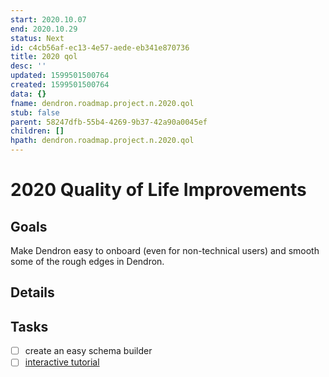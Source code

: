 ```yaml
---
start: 2020.10.07
end: 2020.10.29
status: Next
id: c4cb56af-ec13-4e57-aede-eb341e870736
title: 2020 qol
desc: ''
updated: 1599501500764
created: 1599501500764
data: {}
fname: dendron.roadmap.project.n.2020.qol
stub: false
parent: 58247dfb-55b4-4269-9b37-42a90a0045ef
children: []
hpath: dendron.roadmap.project.n.2020.qol
---
```

# 2020 Quality of Life Improvements

## Goals

Make Dendron easy to onboard (even for non-technical users) and smooth some of the rough edges in Dendron.

## Details

## Tasks

- [ ] create an easy schema builder
- [ ] [interactive tutorial ](ec30a347-db98-4ed8-9faa-bb22f5a0bbf6) 
